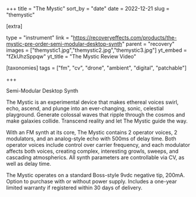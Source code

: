 +++
title = "The Mystic"
sort_by = "date"
date = 2022-12-21
slug = "themystic"

[extra]

type = "instrument"
link = "https://recoveryeffects.com/products/the-mystic-pre-order-semi-modular-desktop-synth"
parent = "recovery"
images = ["themystic1.jpg","themystic2.jpg","themystic3.jpg"]
yt_embed = "fZkUhzSppqw"
yt_title = "The Mystic Review Video"

[taxonomies]
tags = ["fm", "cv", "drone", "ambient", "digital", "patchable"]

+++

Semi-Modular Desktop Synth

The Mystic is an experimental device that makes ethereal voices swirl, echo, ascend, and plunge into an ever-changing, sonic, celestial playground. Generate colossal waves that ripple through the cosmos and make galaxies collide. Transcend reality and let The Mystic guide the way.

With an FM synth at its core, The Mystic contains 2 operator voices, 2 modulators, and an analog-style echo with 500ms of delay time. Both operator voices include control over carrier frequency, and each modulator affects both voices, creating complex, interesting growls, sweeps, and cascading atmospherics. All synth parameters are controllable via CV, as well as delay time.

The Mystic operates on a standard Boss-style 9vdc negative tip, 200mA. Option to purchase with or without power supply. Includes a one-year limited warranty if registered within 30 days of delivery.
